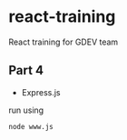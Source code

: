 react-training
==============

React training for GDEV team

Part 4
------

*   Express.js

run using


    node www.js